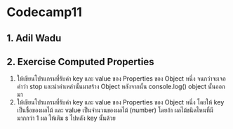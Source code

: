# Codecamp11

## 1. Adil Wadu

## 2. Exercise Computed Properties

1. ให้เขียนโปรแกรมที่รับค่า key และ value ของ Properties ของ Object หนึ่ง จนกว่าจะเจอคำว่า stop
   และนำค่าเหล่านั้นมาสร้าง Object หลังจากนั้น console.log() object นั้นออกมา
2. ให้เขียนโปรแกรมที่รับค่า key และ value ของ Properties ของ Object หนึ่ง โดยให้ key เป็นชื่อของผลไม้
   และ value เป็นจำนวนของผลไม้ (number) โดยถ้า ผลไม้ชนิดไหนที่มีมากกว่า 1 ผล ให้เติม s ไปหลัง key นั้นด้วย
